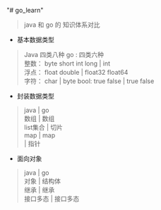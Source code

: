 "# go_learn" 

> java 和 go 的 知识体系对比 
* 基本数据类型  
>Java 四类八种                         go :  四类六种  
整数： byte short  int long    |          int  
浮点： float  double           |         float32 float64  
字符：  char                   |          byte
bool:   true     false         |         true     false


* 封装数据类型   
>java               |            go  
数组                |          数组   
list集合            |           切片  
map                 |          map  
                    |           指针

*  面向对象  
>java                |           go   
对象                 |          结构体  
继承                 |          继承  
接口多态             |          接口多态
                         